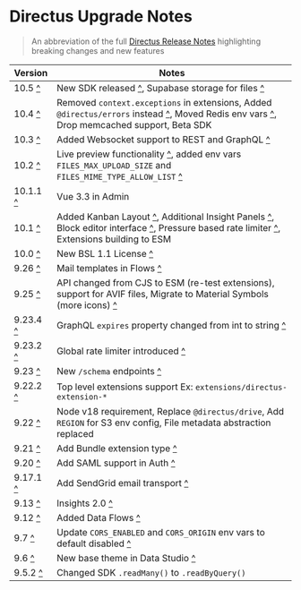 # Directus Upgrade Notes

> An abbreviation of the full [Directus Release Notes](https://github.com/directus/directus/releases) highlighting breaking changes and new features


| Version | Notes |
| ------- | ----- |
| 10.5 [^](https://github.com/directus/directus/releases/tag/v10.5.0) | New SDK released [^](https://docs.directus.io/packages/@directus/sdk/), Supabase storage for files [^](https://docs.directus.io/self-hosted/config-options.html#supabase-supabase) |
| 10.4 [^](https://github.com/directus/directus/releases/tag/v10.4.0) | Removed `context.exceptions` in extensions, Added `@directus/errors` instead [^](https://docs.directus.io/packages/@directus/errors/), Moved Redis env vars [^](https://github.com/directus/directus/releases/tag/v10.4.0), Drop memcached support, Beta SDK |
| 10.3 [^](https://github.com/directus/directus/releases/tag/v10.3.0) | Added Websocket support to REST and GraphQL [^](https://docs.directus.io/guides/real-time/getting-started/) |
| 10.2 [^](https://github.com/directus/directus/releases/tag/v10.2.0) | Live preview functionality [^](https://docs.directus.io/guides/headless-cms/live-preview/), added env vars `FILES_MAX_UPLOAD_SIZE` and `FILES_MIME_TYPE_ALLOW_LIST` [^](https://docs.directus.io/self-hosted/config-options.html#upload-limits) |
| 10.1.1 [^](https://github.com/directus/directus/releases/tag/v10.1.1) | Vue 3.3 in Admin |
| 10.1 [^](https://github.com/directus/directus/releases/tag/v10.1.0) | Added Kanban Layout [^](https://docs.directus.io/user-guide/content-module/layouts.html#kanban-layout), Additional Insight Panels [^](https://docs.directus.io/user-guide/insights/panels.html), Block editor interface [^](https://docs.directus.io/app/data-model/fields/text-numbers.html#block-editor), Pressure based rate limiter [^](https://docs.directus.io/self-hosted/config-options.html#pressure-based-rate-limiter), Extensions building to ESM |
| 10.0 [^](https://github.com/directus/directus/releases/tag/v10.0.0) | New BSL 1.1 License [^](https://directus.io/bsl-faq/) |
| 9.26 [^](https://github.com/directus/directus/releases/tag/v9.26.0) | Mail templates in Flows [^](https://docs.directus.io/extensions/email-templates.html) |
| 9.25 [^](https://github.com/directus/directus/releases/tag/v9.25.0) | API changed from CJS to ESM (re-test extensions), support for AVIF files, Migrate to Material Symbols (more icons) [^](https://docs.directus.io/user-guide/overview/glossary.html#material-icons) |
| 9.23.4 [^](https://github.com/directus/directus/releases/tag/v9.23.4) | GraphQL `expires` property changed from int to string [^](https://github.com/directus/directus/releases/tag/v9.23.4) |
| 9.23.2 [^](https://github.com/directus/directus/releases/tag/v9.23.2) | Global rate limiter introduced [^](https://docs.directus.io/self-hosted/config-options.html#rate-limiting) |
| 9.23 [^](https://github.com/directus/directus/releases/tag/v9.23.0) | New `/schema` endpoints [^](https://docs.directus.io/reference/system/schema.html) |
| 9.22.2 [^](https://github.com/directus/directus/releases/tag/v9.22.2) | Top level extensions support Ex: `extensions/directus-extension-*` |
| 9.22 [^](https://github.com/directus/directus/releases/tag/v9.22.0) | Node v18 requirement, Replace `@directus/drive`, Add `REGION` for S3 env config, File metadata abstraction replaced |
| 9.21 [^](https://github.com/directus/directus/releases/tag/v9.21.0) | Add Bundle extension type [^](https://docs.directus.io/extensions/bundles.html) |
| 9.20 [^](https://github.com/directus/directus/releases/tag/v9.20.0) | Add SAML support in Auth [^](https://docs.directus.io/self-hosted/sso-examples.html#saml-examples) |
| 9.17.1 [^](https://github.com/directus/directus/releases/tag/v9.17.1) | Add SendGrid email transport [^](https://docs.directus.io/self-hosted/config-options.html#sendgrid-sendgrid) |
| 9.13 [^](https://github.com/directus/directus/releases/tag/v9.13.0) | Insights 2.0 [^](https://docs.directus.io/user-guide/insights/dashboards.html) |
| 9.12 [^](https://github.com/directus/directus/releases/tag/v9.12.0) | Added Data Flows [^](https://docs.directus.io/app/flows.html) |
| 9.7 [^](https://github.com/directus/directus/releases/tag/v9.7.0) | Update `CORS_ENABLED` and `CORS_ORIGIN` env vars to default disabled [^](https://docs.directus.io/self-hosted/config-options.html#cors) |
| 9.6 [^](https://github.com/directus/directus/releases/tag/v9.6.0) | New base theme in Data Studio [^](https://docs.directus.io/extensions/themes.html) |
| 9.5.2 [^](https://github.com/directus/directus/releases/tag/v9.5.2) | Changed SDK `.readMany()` to `.readByQuery()` |
